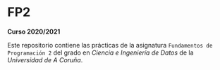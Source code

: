 # FP2

**Curso 2020/2021**

Este repositorio contiene las prácticas de la asignatura `Fundamentos de Programación 2` del grado en *Ciencia e Ingeniería de Datos* de la *Universidad de A Coruña*.
